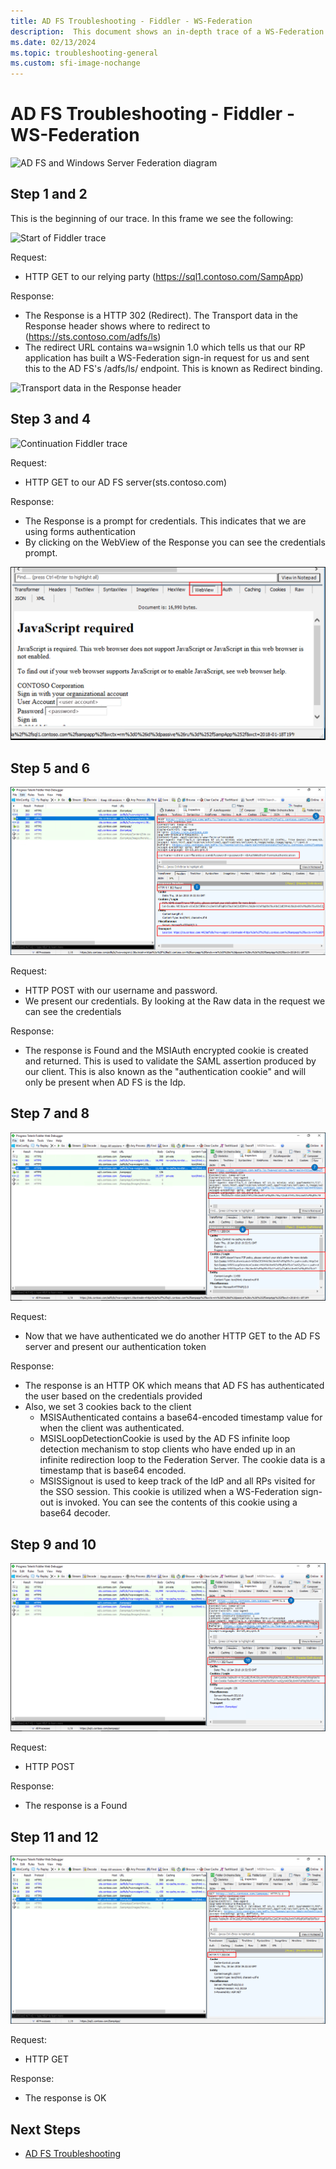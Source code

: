 ```yaml
---
title: AD FS Troubleshooting - Fiddler - WS-Federation
description:  This document shows an in-depth trace of a WS-Federation exchange with AD FS
ms.date: 02/13/2024
ms.topic: troubleshooting-general
ms.custom: sfi-image-nochange
---
```


# AD FS Troubleshooting - Fiddler - WS-Federation

![AD FS and Windows Server Federation diagram](media/ad-fs-tshoot-fiddler-ws-fed/fiddler9.png)

## Step 1 and 2

This is the beginning of our trace.  In this frame we see the following:

![Start of Fiddler trace](media/ad-fs-tshoot-fiddler-ws-fed/fiddler1.png)

Request:

- HTTP GET to our relying party (https://sql1.contoso.com/SampApp)

Response:

- The Response is a HTTP 302 (Redirect).  The Transport data in the Response header shows where to redirect to (https://sts.contoso.com/adfs/ls)
- The redirect URL contains wa=wsignin 1.0 which tells us that our RP application has built a WS-Federation sign-in request for us and sent this to the AD FS's /adfs/ls/ endpoint.  This is known as Redirect binding.

![Transport data in the Response header](media/ad-fs-tshoot-fiddler-ws-fed/fiddler2.png)

## Step 3 and 4

![Continuation Fiddler trace](media/ad-fs-tshoot-fiddler-ws-fed/fiddler3.png)

Request:

- HTTP GET to our AD FS server(sts.contoso.com)

Response:

- The Response is a prompt for credentials.  This indicates that we are using forms authentication
- By clicking on the WebView of the Response you can see the credentials prompt.

![Screenshot of the web view of the response showing the credentials prompt.](media/ad-fs-tshoot-fiddler-ws-fed/fiddler6.png)

## Step 5 and 6

![WebView tab of the prompt for credentials Prompt screen](media/ad-fs-tshoot-fiddler-ws-fed/fiddler4.png)

Request:

- HTTP POST with our username and password.
- We present our credentials.  By looking at the Raw data in the request we can see the credentials

Response:

- The response is Found and the MSIAuth encrypted cookie is created and returned.  This is used to validate the SAML assertion produced by our client.  This is also known as the "authentication cookie" and will only be present when AD FS is the Idp.

## Step 7 and 8

![Screenshot of the of Fiddler trace showing the H T T P Get request and the response to that request.](media/ad-fs-tshoot-fiddler-ws-fed/fiddler5.png)

Request:

- Now that we have authenticated we do another HTTP GET to the AD FS server and present our authentication token

Response:

- The response is an HTTP OK which means that AD FS has authenticated the user based on the credentials provided
- Also, we set 3 cookies back to the client
	- MSISAuthenticated contains a base64-encoded timestamp value for when the client was authenticated.
	- MSISLoopDetectionCookie is used by the AD FS infinite loop detection mechanism to stop clients who have ended up in an infinite redirection loop to the Federation Server. The cookie data is a timestamp that is base64 encoded.
	- MSISSignout is used to keep track of the IdP and all RPs visited for the SSO session. This cookie is utilized when a WS-Federation sign-out is invoked. You can see the contents of this cookie using a base64 decoder.

## Step 9 and 10

![Screenshot of the of Fiddler trace showing the H T T P Post request and the response to that request.](media/ad-fs-tshoot-fiddler-ws-fed/fiddler7.png)

Request:

- HTTP POST

Response:

- The response is a Found

## Step 11 and 12

![Finalization of Fiddler trace](media/ad-fs-tshoot-fiddler-ws-fed/fiddler8.png)

Request:

- HTTP GET

Response:

- The response is OK

## Next Steps

- [AD FS Troubleshooting](ad-fs-tshoot-overview.md)
